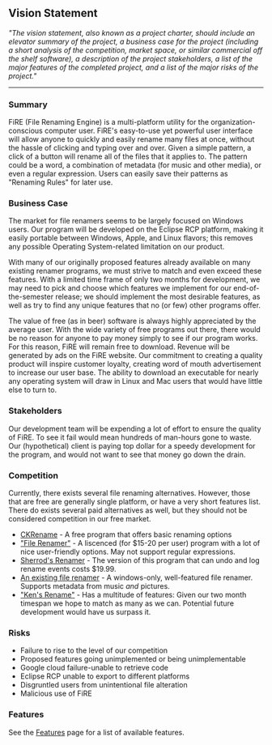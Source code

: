 ## Vision Statement ##

_"The vision statement, also known as a project charter, should include an elevator summary of the project, a business case for the project (including a short analysis of the competition, market space, or similar commercial off the shelf software), a description of the project stakeholders, a list of the major features of the completed project, and a list of the major risks of the project."_


---


### **Summary** ###

FiRE (File Renaming Engine) is a multi-platform utility for the organization-conscious computer user. FiRE's easy-to-use yet powerful user interface will allow anyone to quickly and easily rename many files at once, without the hassle of clicking and typing over and over. Given a simple pattern, a click of a button will rename all of the files that it applies to. The pattern could be a word, a combination of metadata (for music and other media), or even a regular expression. Users can easily save their patterns as "Renaming Rules" for later use.

### **Business Case** ###

The market for file renamers seems to be largely focused on Windows users. Our program will be developed on the Eclipse RCP platform, making it easily portable between Windows, Apple, and Linux flavors; this removes any possible Operating System-related limitation on our product.

With many of our originally proposed features already available on many existing renamer programs, we must strive to match and even exceed these features. With a limited time frame of only two months for development, we may need to pick and choose which features we implement for our end-of-the-semester release; we should implement the most desirable features, as well as try to find any unique features that no (or few) other programs offer.

The value of free (as in beer) software is always highly appreciated by the average user. With the wide variety of free programs out there, there would be no reason for anyone to pay money simply to see if our program works. For this reason, FiRE will remain free to download. Revenue will be generated by ads on the FiRE website. Our commitment to creating a quality product will inspire customer loyalty, creating word of mouth advertisement to increase our user base. The ability to download an executable for nearly any operating system will draw in Linux and Mac users that would have little else to turn to.

### Stakeholders ###

Our development team will be expending a lot of effort to ensure the quality of FiRE. To see it fail would mean hundreds of man-hours gone to waste. Our (hypothetical) client is paying top dollar for a speedy development for the program, and would not want to see that money go down the drain.


### **Competition** ###

Currently, there exists several file renaming alternatives. However, those that are free are generally single platform, or have a very short features list. There do exists several paid alternatives as well, but they should not be considered competition in our free market.

  * [CKRename](http://www.softpedia.com/get/System/File-Management/CKRename.shtml) - A free program that offers basic renaming options
  * ["File Renamer"](http://www.filerenamer.net/file-rename-purchase.html) - A liscenced (for $15-20 per user) program with a lot of nice user-friendly options. May not support regular expressions.
  * [Sherrod's Renamer](http://www.sherrodcomputers.com/products_filerenamer.cfm) - The version of this program that can undo and log rename events costs $19.99.
  * [An existing file renamer](http://www.bulkrenameutility.co.uk/Main_Intro.php) - A windows-only, well-featured file renamer. Supports metadata from music _and_ pictures.
  * ["Ken's Rename"](http://myprogramspace.blogspot.com/2008/07/krename-multi-file-rename-tool-v0.html) - Has a multitude of features: Given our two month timespan we hope to match as many as we can. Potential future development would have us surpass it.

### Risks ###

  * Failure to rise to the level of our competition
  * Proposed features going unimplemented or being unimplementable
  * Google cloud failure-unable to retrieve code
  * Eclipse RCP unable to export to different platforms
  * Disgruntled users from unintentional file alteration
  * Malicious use of FiRE

### **Features** ###
See the [Features](Features.md) page for a list of available features.